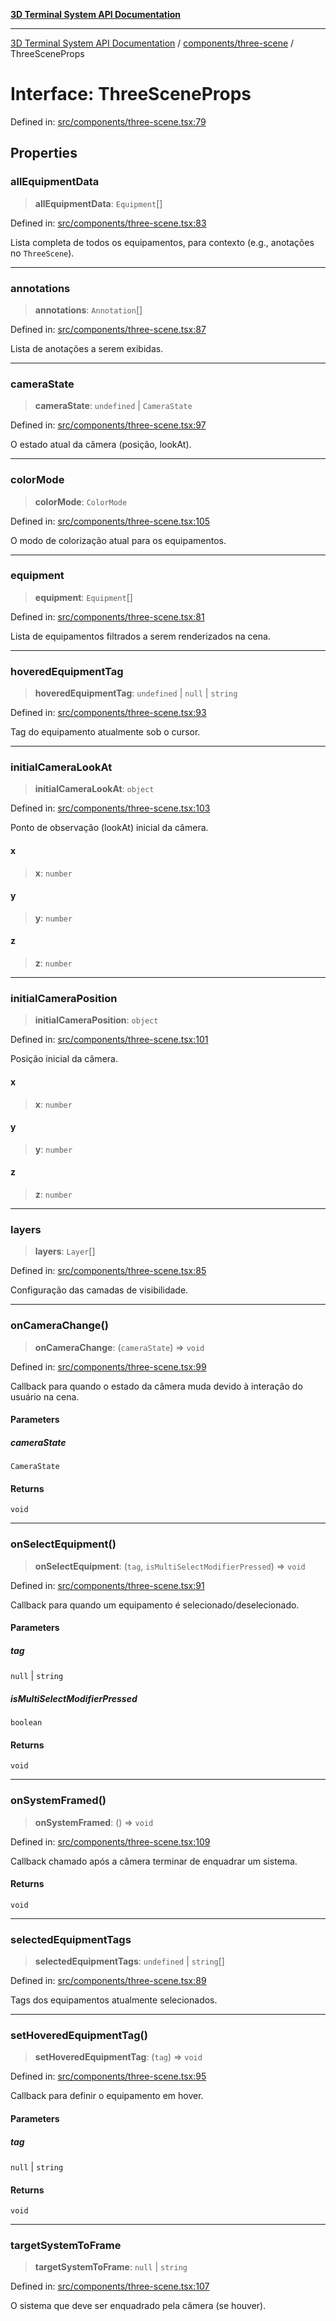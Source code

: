 [**3D Terminal System API Documentation**](../../../README.md)

***

[3D Terminal System API Documentation](../../../README.md) / [components/three-scene](../README.md) / ThreeSceneProps

# Interface: ThreeSceneProps

Defined in: [src/components/three-scene.tsx:79](https://github.com/Dicommunitas/ThreeJS_Terminal_3D/blob/2ffad36b03338064b23ef8f941c65d1facfc3d76/src/components/three-scene.tsx#L79)

## Properties

### allEquipmentData

> **allEquipmentData**: `Equipment`[]

Defined in: [src/components/three-scene.tsx:83](https://github.com/Dicommunitas/ThreeJS_Terminal_3D/blob/2ffad36b03338064b23ef8f941c65d1facfc3d76/src/components/three-scene.tsx#L83)

Lista completa de todos os equipamentos, para contexto (e.g., anotações no `ThreeScene`).

***

### annotations

> **annotations**: `Annotation`[]

Defined in: [src/components/three-scene.tsx:87](https://github.com/Dicommunitas/ThreeJS_Terminal_3D/blob/2ffad36b03338064b23ef8f941c65d1facfc3d76/src/components/three-scene.tsx#L87)

Lista de anotações a serem exibidas.

***

### cameraState

> **cameraState**: `undefined` \| `CameraState`

Defined in: [src/components/three-scene.tsx:97](https://github.com/Dicommunitas/ThreeJS_Terminal_3D/blob/2ffad36b03338064b23ef8f941c65d1facfc3d76/src/components/three-scene.tsx#L97)

O estado atual da câmera (posição, lookAt).

***

### colorMode

> **colorMode**: `ColorMode`

Defined in: [src/components/three-scene.tsx:105](https://github.com/Dicommunitas/ThreeJS_Terminal_3D/blob/2ffad36b03338064b23ef8f941c65d1facfc3d76/src/components/three-scene.tsx#L105)

O modo de colorização atual para os equipamentos.

***

### equipment

> **equipment**: `Equipment`[]

Defined in: [src/components/three-scene.tsx:81](https://github.com/Dicommunitas/ThreeJS_Terminal_3D/blob/2ffad36b03338064b23ef8f941c65d1facfc3d76/src/components/three-scene.tsx#L81)

Lista de equipamentos filtrados a serem renderizados na cena.

***

### hoveredEquipmentTag

> **hoveredEquipmentTag**: `undefined` \| `null` \| `string`

Defined in: [src/components/three-scene.tsx:93](https://github.com/Dicommunitas/ThreeJS_Terminal_3D/blob/2ffad36b03338064b23ef8f941c65d1facfc3d76/src/components/three-scene.tsx#L93)

Tag do equipamento atualmente sob o cursor.

***

### initialCameraLookAt

> **initialCameraLookAt**: `object`

Defined in: [src/components/three-scene.tsx:103](https://github.com/Dicommunitas/ThreeJS_Terminal_3D/blob/2ffad36b03338064b23ef8f941c65d1facfc3d76/src/components/three-scene.tsx#L103)

Ponto de observação (lookAt) inicial da câmera.

#### x

> **x**: `number`

#### y

> **y**: `number`

#### z

> **z**: `number`

***

### initialCameraPosition

> **initialCameraPosition**: `object`

Defined in: [src/components/three-scene.tsx:101](https://github.com/Dicommunitas/ThreeJS_Terminal_3D/blob/2ffad36b03338064b23ef8f941c65d1facfc3d76/src/components/three-scene.tsx#L101)

Posição inicial da câmera.

#### x

> **x**: `number`

#### y

> **y**: `number`

#### z

> **z**: `number`

***

### layers

> **layers**: `Layer`[]

Defined in: [src/components/three-scene.tsx:85](https://github.com/Dicommunitas/ThreeJS_Terminal_3D/blob/2ffad36b03338064b23ef8f941c65d1facfc3d76/src/components/three-scene.tsx#L85)

Configuração das camadas de visibilidade.

***

### onCameraChange()

> **onCameraChange**: (`cameraState`) => `void`

Defined in: [src/components/three-scene.tsx:99](https://github.com/Dicommunitas/ThreeJS_Terminal_3D/blob/2ffad36b03338064b23ef8f941c65d1facfc3d76/src/components/three-scene.tsx#L99)

Callback para quando o estado da câmera muda devido à interação do usuário na cena.

#### Parameters

##### cameraState

`CameraState`

#### Returns

`void`

***

### onSelectEquipment()

> **onSelectEquipment**: (`tag`, `isMultiSelectModifierPressed`) => `void`

Defined in: [src/components/three-scene.tsx:91](https://github.com/Dicommunitas/ThreeJS_Terminal_3D/blob/2ffad36b03338064b23ef8f941c65d1facfc3d76/src/components/three-scene.tsx#L91)

Callback para quando um equipamento é selecionado/deselecionado.

#### Parameters

##### tag

`null` | `string`

##### isMultiSelectModifierPressed

`boolean`

#### Returns

`void`

***

### onSystemFramed()

> **onSystemFramed**: () => `void`

Defined in: [src/components/three-scene.tsx:109](https://github.com/Dicommunitas/ThreeJS_Terminal_3D/blob/2ffad36b03338064b23ef8f941c65d1facfc3d76/src/components/three-scene.tsx#L109)

Callback chamado após a câmera terminar de enquadrar um sistema.

#### Returns

`void`

***

### selectedEquipmentTags

> **selectedEquipmentTags**: `undefined` \| `string`[]

Defined in: [src/components/three-scene.tsx:89](https://github.com/Dicommunitas/ThreeJS_Terminal_3D/blob/2ffad36b03338064b23ef8f941c65d1facfc3d76/src/components/three-scene.tsx#L89)

Tags dos equipamentos atualmente selecionados.

***

### setHoveredEquipmentTag()

> **setHoveredEquipmentTag**: (`tag`) => `void`

Defined in: [src/components/three-scene.tsx:95](https://github.com/Dicommunitas/ThreeJS_Terminal_3D/blob/2ffad36b03338064b23ef8f941c65d1facfc3d76/src/components/three-scene.tsx#L95)

Callback para definir o equipamento em hover.

#### Parameters

##### tag

`null` | `string`

#### Returns

`void`

***

### targetSystemToFrame

> **targetSystemToFrame**: `null` \| `string`

Defined in: [src/components/three-scene.tsx:107](https://github.com/Dicommunitas/ThreeJS_Terminal_3D/blob/2ffad36b03338064b23ef8f941c65d1facfc3d76/src/components/three-scene.tsx#L107)

O sistema que deve ser enquadrado pela câmera (se houver).
